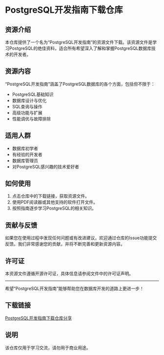# PostgreSQL开发指南下载仓库

## 资源介绍

本仓库提供了一个名为“PostgreSQL开发指南”的资源文件下载。该资源文件是学习PostgreSQL的绝佳资料，适合所有希望深入了解和掌握PostgreSQL数据库技术的开发者。

## 资源内容

“PostgreSQL开发指南”涵盖了PostgreSQL数据库的各个方面，包括但不限于：

- PostgreSQL基础知识
- 数据库设计与优化
- SQL查询与操作
- 高级功能与扩展
- 性能调优与故障排除

## 适用人群

- 数据库初学者
- 有经验的开发者
- 数据库管理员
- 对PostgreSQL感兴趣的技术爱好者

## 如何使用

1. 点击仓库中的下载链接，获取资源文件。
2. 使用PDF阅读器或其他支持的软件打开文件。
3. 按照指南逐步学习PostgreSQL的相关知识。

## 贡献与反馈

如果您在使用过程中发现任何问题或有改进建议，欢迎通过仓库的Issue功能提交反馈。我们非常感谢您的贡献，并将不断完善和更新资源内容。

## 许可证

本资源文件遵循开源许可证，具体信息请参阅文件中的许可证声明。

---

希望“PostgreSQL开发指南”能够帮助您在数据库开发的道路上更进一步！

## 下载链接
[PostgreSQL开发指南下载仓库分享](https://pan.quark.cn/s/f12688f0e2c5)

## 说明

该仓库仅用于学习交流，请勿用于商业用途。
